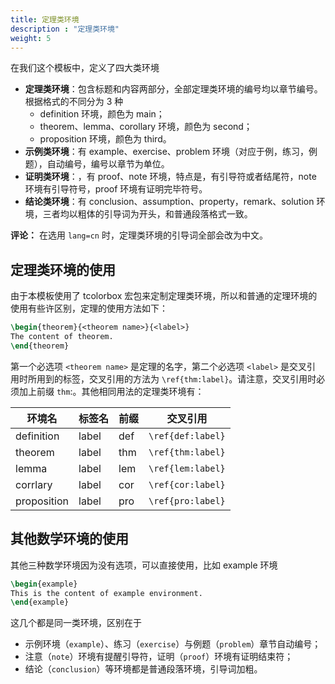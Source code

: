 ```yaml
---
title: 定理类环境
description : "定理类环境"
weight: 5
---
```


在我们这个模板中，定义了四大类环境

+ __定理类环境__：包含标题和内容两部分，全部定理类环境的编号均以章节编号。根据格式的不同分为 3 种
    + definition 环境，颜色为 main；
    + theorem、lemma、corollary 环境，颜色为 second；
    + proposition 环境，颜色为 third。
+ __示例类环境__：有 example、exercise、problem 环境（对应于例，练习，例题），自动编号，编号以章节为单位。
+ __证明类环境__：，有 proof、note 环境，特点是，有引导符或者结尾符，note 环境有引导符号，proof 环境有证明完毕符号。
+ __结论类环境__：有 conclusion、assumption、property，remark、solution 环境，三者均以粗体的引导词为开头，和普通段落格式一致。

__评论：__ 在选用 `lang=cn` 时，定理类环境的引导词全部会改为中文。

##  定理类环境的使用

由于本模板使用了 tcolorbox 宏包来定制定理类环境，所以和普通的定理环境的使用有些许区别，定理的使用方法如下：

```tex
\begin{theorem}{<theorem name>}{<label>}
The content of theorem.
\end{theorem}
```

第一个必选项 `<theorem name>` 是定理的名字，第二个必选项 `<label>` 是交叉引
用时所用到的标签，交叉引用的方法为 `\ref{thm:label}`。请注意，交叉引用时必
须加上前缀 `thm`:。其他相同用法的定理类环境有：

| 环境名       | 标签名  | 前缀  | 交叉引用            |
|-------------|--------|------|-------------------|
| definition  | label  | def  | `\ref{def:label}` | 
| theorem     | label  | thm  | `\ref{thm:label}` |
| lemma       | label  | lem  | `\ref{lem:label}` |
| corrlary    | label  | cor  | `\ref{cor:label}` |
| proposition | label  | pro  | `\ref{pro:label}` |

## 其他数学环境的使用

其他三种数学环境因为没有选项，可以直接使用，比如 example 环境

```tex
\begin{example}
This is the content of example environment.
\end{example}
```

这几个都是同一类环境，区别在于

+ 示例环境（`example`）、练习（`exercise`）与例题（`problem`）章节自动编号；
+ 注意（`note`）环境有提醒引导符，证明（`proof`）环境有证明结束符；
+ 结论（`conclusion`）等环境都是普通段落环境，引导词加粗。


